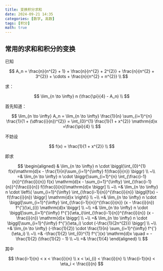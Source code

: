 ```yaml
---
title: 变换积分求和
date: 2024-09-21 14:35
categories: [数学, 高数]
tags: [积分]
math: true
---
```


常用的求和和积分的变换
---

已知

$$
 A_n = \frac{n}{n^{2} + 1} + \frac{n}{n^{2} + 2^{2}} + \frac{n}{n^{2} + 3^{2}} + \cdots + \frac{n}{n^{2} + n^{2}} \\ 
$$

求：

$$
 \lim_{n \to \infty} n (\frac{\pi}{4} - A_n) \\ 
$$

首先知道：

$$
 \lim_{n \to \infty} A_n = \lim_{n \to \infty} \frac{1}{n} \sum_{i=1}^{n} \frac{1}{1 + (\dfrac{i}{n})^{2}} = \int_{0}^{1} \frac{1}{1 + x^{2}} \mathrm{d}x =\frac{\pi}{4} \\ 
$$

不妨设

$$
 f(x) = \frac{1}{1 + x^{2}} \\ 
$$

即求

$$
 \begin{aligned} & \lim_{n \to \infty} n \cdot  \biggl(\int_{0}^{1} f(x)\mathrm{d}x - \frac{1}{n}\sum_{i=1}^{\infty} f(\frac{i}{n}) \biggr) \\ ~\\ =& \lim_{n \to \infty} n \cdot \biggr[\sum_{i=1}^{n} \int_{\frac{i-1}{n}}^{\frac{i}{n}} f(x) \mathrm{d}x - \sum_{i=1}^{\infty} \int_{\frac{i-1}{n}}^{\frac{i}{n}} f(\frac{i}{n})\mathrm{d}x \biggr] \\ ~\\ =& \lim_{n \to \infty} n \cdot \left\{    \sum_{i=1}^{\infty} \int_{\frac{i-1}{n}}^{\frac{i}{n}} \biggl[f(x) - f(\frac{i}{n}) \biggr] \mathrm{d}x \right\} \\ ~\\ =& \lim_{n \to \infty} n \cdot  \biggl[\sum_{i=1}^{\infty} \int_{\frac{i-1}{n}}^{\frac{i}{n}} (x - \frac{i}{n}) f^{'}(\xi_{i}) \mathrm{d}x \biggr] \\ ~\\ =& \lim_{n \to \infty} n \cdot \biggl[\sum_{i=1}^{\infty} f^{'}(\eta_i)\int_{\frac{i-1}{n}}^{\frac{i}{n}} (x - \frac{i}{n}) \mathrm{d}x \biggr] \\ ~\\ =& \lim_{n \to \infty} n \cdot \biggl[\sum_{i=1}^{\infty} f^{'}(\eta_i) \cdot (-\frac{1}{2n^{2}}) \biggr] \\ ~\\ =& \lim_{n \to \infty} (-\frac{1}{2}) \cdot \frac{1}{n} \sum_{i=1}^{\infty} f^{'}(\eta_i) \\ ~\\ =& -\frac{1}{2} \int_{0}^{1} f^{'}(x) \mathrm{d}x \quad = -\frac{1}{2} (\frac{1}{2} - 1) \\ ~\\ =& \frac{1}{4} \end{aligned} \\ 
$$

其中

$$
\frac{i-1}{n} < x < \frac{i}{n} \\ x < \xi_{i} < \frac{i}{n} \\ \frac{i-1}{n} < \eta_i < \frac{i}{n}
$$